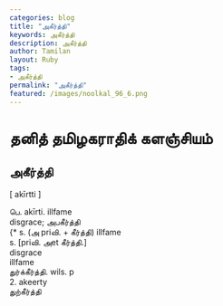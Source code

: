 ```yaml
---  
categories: blog  
title: "அகீர்த்தி"
keywords: அகீர்த்தி  
description: அகீர்த்தி
author: Tamilan  
layout: Ruby  
tags:     
- அகீர்த்தி
permalink: "அகீர்த்தி"  
featured: /images/noolkal_96_6.png  
--- 
```

# தனித் தமிழகராதிக் களஞ்சியம்
## அகீர்த்தி

[ akīrtti ]  
  
பெ. akīrti. illfame  
disgrace; அபகீர்த்தி  
{* s. (அ priவி. + கீர்த்தி) illfame  
s. [priவி. அet கீர்த்தி.]  
disgrace  
illfame  
துர்க்கீர்த்தி. wils. p  
2. akeerty  
துற்கீர்த்தி